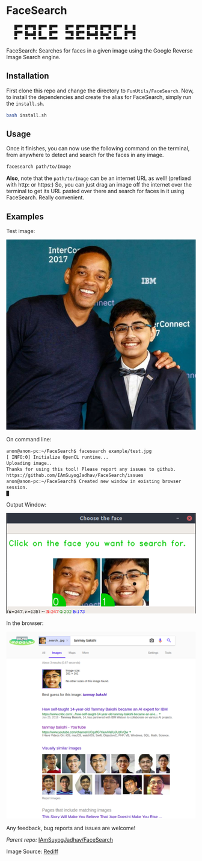 # FaceSearch
       █▀▀ █▀▀█ █▀▀ █▀▀   █▀▀ █▀▀ █▀▀█ █▀▀█ █▀▀ █  █       
       █▀▀ █▄▄█ █   █▀▀   ▀▀█ █▀▀ █▄▄█ █▄▄▀ █   █▀▀█       
       ▀   ▀  ▀ ▀▀▀ ▀▀▀   ▀▀▀ ▀▀▀ ▀  ▀ ▀ ▀▀ ▀▀▀ ▀  ▀       

FaceSearch: Searches for faces in a given image using the Google Reverse Image Search engine.

## Installation
First clone this repo and change the directory to `FunUtils/FaceSearch`. Now, to install the dependencies and create the alias for FaceSearch, simply run the `install.sh`.
``` bash
bash install.sh
```
## Usage
Once it finishes, you can now use the following command on the terminal, from anywhere to detect and search for the faces in any image.

``` bash
facesearch path/to/Image
```
**Also**, note that the `path/to/Image` can be an internet URL as well! (prefixed with http: or https:)
So, you can just drag an image off the internet over the terminal to get its URL pasted over there and search for faces in it using FaceSearch. Really convenient.

## Examples
Test image:

![alt text](./example/test.jpg "Test image")

On command line:
```
anon@anon-pc:~/FaceSearch$ facesearch example/test.jpg
[ INFO:0] Initialize OpenCL runtime...
Uploading image..
Thanks for using this tool! Please report any issues to github.
https://github.com/IAmSuyogJadhav/FaceSearch/issues
anon@anon-pc:~/FaceSearch$ Created new window in existing browser session.
█
```
Output Window:

![alt text](./example/test0.png "The output window")

In the browser:

![alt text](./example/test1.png "Browser output")

Any feedback, bug reports and issues are welcome!

_Parent repo:_ [IAmSuyogJadhav/FaceSearch](https://github.com/IAmSuyogJadhav/FaceSearch/)

Image Source: [Rediff](http://im.rediff.com/getahead/2018/feb/26tanmay1.jpg)
